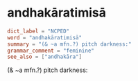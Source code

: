 # andhakāratimisā

``` toml
dict_label = "NCPED"
word = "andhakāratimisā"
summary = "(& ~a mfn.?) pitch darkness:"
grammar_comment = "feminine"
see_also = ["andhakāra"]
```

(& \~a mfn.?) pitch darkness:

